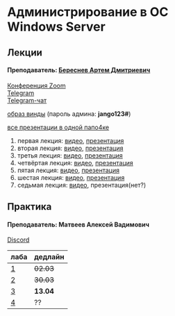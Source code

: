 # Администрирование в ОС Windows Server

## Лекции

#### Преподаватель: [Береснев Артем Дмитриевич](https://isu.ifmo.ru/pls/apex/f?p=2143:3:111244859593082::NO::PID:112280)

[Конференция Zoom](https://us02web.zoom.us/j/4877431045?pwd=U3hjSDB6YjRLNGgwWUdBN0dUaGhoQT09)   
[Telegram](https://t.me/ITSMDao)   
[Telegram-чат](https://t.me/ITSMDaoChat)

[образ винды](https://niuitmo-my.sharepoint.com/personal/112280_niuitmo_ru/_layouts/15/onedrive.aspx?id=%2Fpersonal%2F112280%5Fniuitmo%5Fru%2FDocuments%2F%D0%94%D0%BE%D1%81%D1%82%D1%83%D0%BF%D0%BD%D0%BE%20%D0%B2%D1%81%D0%B5%D0%BC%2Fwindows2012%2D2%2Evdi%2E7z&parent=%2Fpersonal%2F112280%5Fniuitmo%5Fru%2FDocuments%2F%D0%94%D0%BE%D1%81%D1%82%D1%83%D0%BF%D0%BD%D0%BE%20%D0%B2%D1%81%D0%B5%D0%BC&originalPath=aHR0cHM6Ly9uaXVpdG1vLW15LnNoYXJlcG9pbnQuY29tLzp1Oi9nL3BlcnNvbmFsLzExMjI4MF9uaXVpdG1vX3J1L0VaR2hEdnRjLWV4UGswQ3VGV2lOYXlnQnh5dGpUNWd0enJZdWdjRjV0UWFDbHc_cnRpbWU9clowc1R0VG0yRWc) \(пароль админа: **jango123\#**\)

[все презентации в одной папо4ке](https://drive.google.com/drive/folders/1Oq7VYM4882Q1TMJoGNqHGDO3hBZ3ZKs8)

1. первая лекция: [видео](https://yadi.sk/i/Ugg5qP1WftF7Pw), [презентация](https://drive.google.com/file/d/17Df7Zn6earfCEB4-WWq-wbrjW4a7jxDq/view) 
2. вторая лекция: [видео](https://disk.yandex.ru/i/eGqa5XCdFj03RQ), [презентация](https://drive.google.com/file/d/1_64M9w1zg0t99OD0geUBm4jON0jBaZB7/view)
3. третья лекция: [видео](https://disk.yandex.ru/i/l8T84cp5Pd4Mhw), [презентация](https://drive.google.com/file/d/1Kbsed9Gl3b2sySdpj8QanTlR4llZRoxz/view)
4. четвёртая лекция: [видео](https://disk.yandex.ru/i/KPuhBYJ1Zt1yVw), [презентация](https://drive.google.com/drive/folders/1Oq7VYM4882Q1TMJoGNqHGDO3hBZ3ZKs8)
5. пятая лекция: [видео](https://yadi.sk/d/u9eCXHhVe6dxaA
   ), [презентация](https://docs.google.com/presentation/d/1XbSp-3TQxUL8Wya0qO0Qkpwlw5wInFNA/edit?usp=drive_web&ouid=105895795501397605521&rtpof=true)
6. шестая лекция: [видео](https://yadi.sk/i/kw2Wl0vckYq94A
   ), [презентация](https://docs.google.com/presentation/d/1YRqtXiXoqgRBlg8LMf8gKQt8FBwcx5WD/edit?rtpof=true)
7. седьмая лекция: [видео](https://yadi.sk/i/k4EoLZHXTq8Dlg
   ), презентация\(нет?\)

## Практика

#### Преподаватель: Матвеев Алексей Вадимович

[Discord](https://vk.com/away.php?to=https%3A%2F%2Fdiscord.gg%2FM2X94XJp&cc_key=)

| лаба | дедлайн |
| :--- | :--- |
| [1](https://docs.google.com/document/d/1fq23Y7y4b5CqXv57lEvxWps_OFsMsUKE/edit) | ~~02.03~~ |
| [2](https://docs.google.com/document/d/1-WJeCiLpRSjYH0LuHcTrcb4skwdq66dM/edit) | ~~30.03~~ |
| [3](https://docs.google.com/document/d/1ICedsJEgWSHc33J6KaXjqxhO5FFivTFA/edit?usp=drive_web&ouid=105895795501397605521&rtpof=true) | **13.04** |
| [4](https://docs.google.com/document/d/1_4pUToi9RaMgwrwA_ULJopA1PYuTKSyZ/edit?usp=drive_web&ouid=105895795501397605521&rtpof=true) | ?? |

